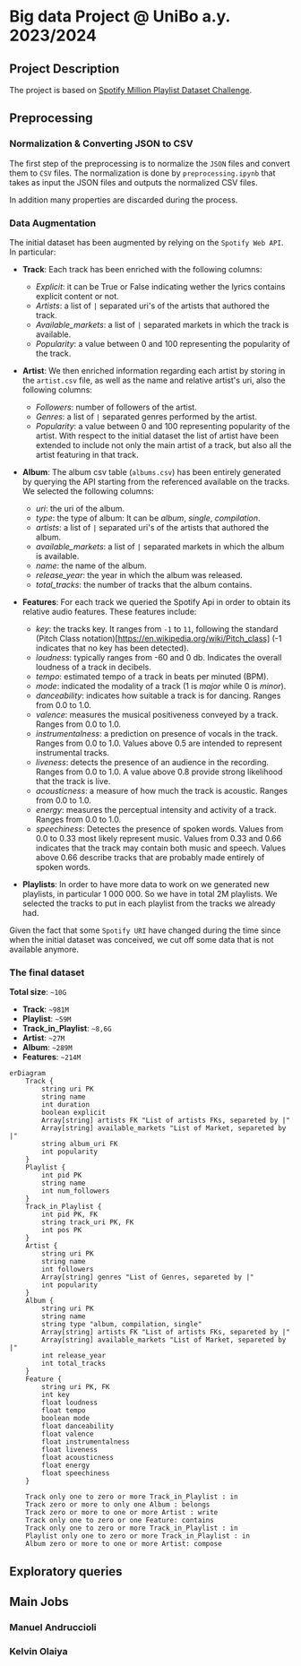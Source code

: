# Big data Project @ UniBo a.y. 2023/2024

## Project Description

The project is based on [Spotify Million Playlist Dataset Challenge](https://www.aicrowd.com/challenges/spotify-million-playlist-dataset-challenge).

## Preprocessing

### Normalization & Converting JSON to CSV

The first step of the preprocessing is to normalize the `JSON` files and convert them to `CSV` files. The normalization is done by `preprocessing.ipynb` that takes as input the JSON files and outputs the normalized CSV files.

In addition many properties are discarded during the process.

### Data Augmentation

The initial dataset has been augmented by relying on the `Spotify Web API`. In particular:

- **Track**: Each track has been enriched with the following columns: 
    - *Explicit*: it can be True or False indicating wether the lyrics contains explicit content or not.
    - *Artists*: a list of `|` separated uri's of the artists that authored the track.
    - *Available_markets*: a list of `|` separated markets in which the track is available.
    - *Popularity*: a value between 0 and 100 representing the popularity of the track.

- **Artist**: We then enriched information regarding each artist by storing in the `artist.csv` file, as well as the name and relative artist's uri, also the following columns:
    - *Followers*: number of followers of the artist.
    - *Genres*: a list of `|` separated genres performed by the artist. 
    - *Popularity*: a value between 0 and 100 representing popularity of the artist.
    With respect to the initial dataset the list of artist have been extended to include not only the main artist of a track, but also all the artist featuring in that track.

- **Album**: The album csv table (`albums.csv`) has been entirely generated by querying the API starting from the referenced available on the tracks. We selected the following columns:
    - *uri*: the uri of the album. 
    - *type*: the type of album: It can be *album*, *single*, *compilation*.
    - *artists*: a list of `|` separated uri's of the artists that authored the album.
    - *available_markets*:  a list of `|` separated markets in which the album is available.
    - *name*: the name of the album.
    - *release_year*: the year in which the album was released.
    - *total_tracks*: the number of tracks that the album contains.

- **Features**: For each track we queried the Spotify Api in order to obtain its relative audio features. These features include:
    - *key*: the tracks key. It ranges from `-1` to `11`, following the standard (Pitch Class notation)[https://en.wikipedia.org/wiki/Pitch_class] (-1 indicates that no key has been detected). 
    - *loudness*: typically ranges from -60 and 0 db. Indicates the overall loudness of a track in decibels. 
    - *tempo*: estimated tempo of a track in beats per minuted (BPM).
    - *mode*: indicated the modality of a track (1 is *major* while 0 is *minor*). 
    - *danceability*: indicates how suitable a track is for dancing. Ranges from 0.0 to 1.0.
    - *valence*: measures the musical positiveness conveyed by a track. Ranges from 0.0 to 1.0. 
    - *instrumentalness*: a prediction on presence of vocals in the track. Ranges from  0.0 to 1.0. Values above 0.5 are intended to represent instrumental tracks.
    - *liveness*: detects the presence of an audience in the recording. Ranges from 0.0 to 1.0. A value above 0.8 provide strong likelihood that the track is live.
    - *acousticness*: a measure of how much the track is acoustic. Ranges from 0.0 to 1.0.
    - *energy*: measures the perceptual intensity and activity of a track. Ranges from 0.0 to 1.0. 
    - *speechiness*: Detectes the presence of spoken words. Values from 0.0 to 0.33 most likely represent music. Values from 0.33 and 0.66 indicates that the track may contain both music and speech. Values above 0.66 describe tracks that are probably made entirely of spoken words.

- **Playlists**: In order to have more data to work on we generated new playlists, in particular 1 000 000. So we have in total 2M playlists. We selected the tracks to put in each playlist from the tracks we already had.    

Given the fact that some `Spotify URI` have changed during the time since when the initial dataset was conceived, we cut off some data that is not available anymore.

### The final dataset

**Total size**: `~10G`

- **Track**: `~981M`
- **Playlist**: `~59M`
- **Track_in_Playlist**: `~8,6G`
- **Artist**: `~27M`
- **Album**: `~289M`
- **Features**: `~214M`

```mermaid
erDiagram
    Track {
        string uri PK
        string name
        int duration
        boolean explicit
        Array[string] artists FK "List of artists FKs, separeted by |"
        Array[string] available_markets "List of Market, separeted by |"
        string album_uri FK
        int popularity
    }
    Playlist {
        int pid PK
        string name
        int num_followers
    }
    Track_in_Playlist {
        int pid PK, FK
        string track_uri PK, FK
        int pos PK
    }
    Artist {
        string uri PK
        string name
        int followers
        Array[string] genres "List of Genres, separeted by |"
        int popularity
    }
    Album {
        string uri PK
        string name
        string type "album, compilation, single"
        Array[string] artists FK "List of artists FKs, separeted by |"
        Array[string] available_markets "List of Market, separeted by |"
        int release_year
        int total_tracks 
    }
    Feature {
        string uri PK, FK
        int key
        float loudness
        float tempo
        boolean mode
        float danceability
        float valence
        float instrumentalness
        float liveness
        float acousticness
        float energy
        float speechiness
    }

    Track only one to zero or more Track_in_Playlist : in
    Track zero or more to only one Album : belongs
    Track zero or more to one or more Artist : write
    Track only one to zero or one Feature: contains
    Track only one to zero or more Track_in_Playlist : in
    Playlist only one to zero or more Track_in_Playlist : in
    Album zero or more to one or more Artist: compose
```

## Exploratory queries

## Main Jobs

### Manuel Andruccioli

### Kelvin Olaiya
